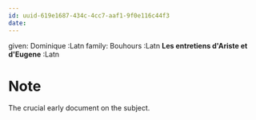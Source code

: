 ```yaml
---
id: uuid-619e1687-434c-4cc7-aaf1-9f0e116c44f3
date: 
---
```


given: Dominique :Latn
family: Bouhours :Latn
**Les entretiens d'Ariste et d'Eugene** :Latn
# Note
The crucial early document on the subject.